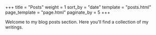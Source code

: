+++
title = "Posts"
weight = 1
sort_by = "date"
template = "posts.html"
page_template = "page.html"
paginate_by = 5
+++

Welcome to my blog posts section. Here you'll find a collection of my writings.